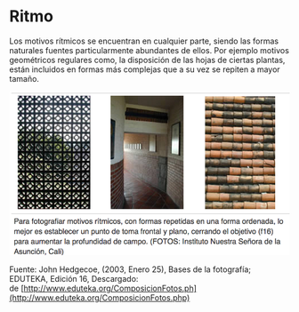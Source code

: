 # Ritmo

Los motivos rítmicos se encuentran en cualquier parte, siendo las formas naturales fuentes particularmente abundantes de ellos. Por ejemplo motivos geométricos regulares como, la disposición de las hojas de ciertas plantas, están incluidos en formas más complejas que a su vez se repiten a mayor tamaño.


![R](img/Ritmo.png "R")


Fuente: John Hedgecoe, (2003, Enero 25), Bases de la fotografía; EDUTEKA, Edición 16, Descargado: de [http://www.eduteka.org/ComposicionFotos.ph](http://www.eduteka.org/ComposicionFotos.php)